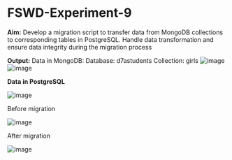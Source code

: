 # FSWD-Experiment-9

**Aim:**
Develop a migration script to transfer data from MongoDB collections to corresponding tables in PostgreSQL. Handle data transformation and ensure data integrity during the migration process

**Output:**
Data in MongoDB:
Database: d7astudents
Collection: girls
![image](https://github.com/user-attachments/assets/5d7597f1-f926-4c48-bb85-2af72bf9b22f)
![image](https://github.com/user-attachments/assets/c30de81a-d2ae-48a9-bfbe-c68426bd4f4f)

**Data in PostgreSQL**

![image](https://github.com/user-attachments/assets/d9cc6852-d4a2-4e6e-9a23-0bdafbebc59a)

Before migration

![image](https://github.com/user-attachments/assets/a3d26563-7c7e-421f-a7ef-f314b9cb45c2)

After migration

![image](https://github.com/user-attachments/assets/e48fb95a-8ac4-41f7-93fe-e99bf20faa33)

